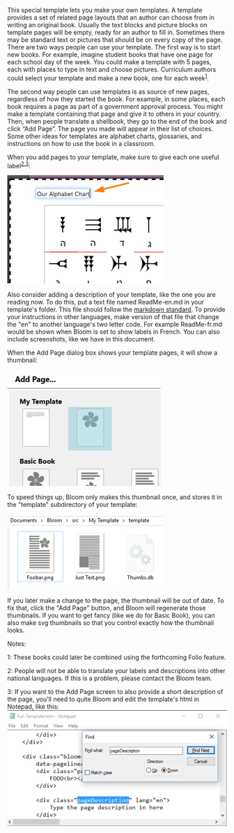 This special template lets you make your own templates. A template provides a set of related page layouts that an author can choose from in writing an original book. Usually the text blocks and picture blocks on template pages will be empty, ready for an author to fill in. Sometimes there may be standard text or pictures that should be on every copy of the page.
There are two ways people can use your template. The first way is to start new books. For example, imagine student books that have one page for each school day of the week. You could make a template with 5 pages, each with places to type in text and choose pictures. Curriculum authors could select your template and make a new book, one for each week<sup>[1](#note1)</sup>.

The second way people can use templates is as source of new pages, regardless of how they started the book. For example, in some places, each book requires a page as part of a government approval process. You might make a template containing that page and give it to others in your country. Then, when people translate a shellbook, they go to the end of the book and click “Add Page”. The page you made will appear in their list of choices. Some other ideas for templates are alphabet charts, glossaries, and instructions on how to use the book in a classroom.

When you add pages to your template, make sure to give each one useful label<sup>[2](#note2),[3](@note3)</sup>:

![custom label](customLabel.png)

 Also consider adding a description of your template, like the one you are reading now. To do this, put a text file named ReadMe-en.md in your template's folder. This file should follow the <a href="http://spec.commonmark.org/dingus/">markdown standard</a>. To provide your instructions in other languages, make version of that file that change the "en" to another language's two letter code. For example ReadMe-fr.md would be shown when Bloom is set to show labels in French. You can also include screenshots, like we have in this document.

When the Add Page dialog box shows your template pages, it will show a thumbnail:

![thumbnailInAddPage](thumbnailInAddPage.png)

To speed things up, Bloom only makes this thumbnail once, and stores it in the "template" subdirectory of your template:

![pageThumbnailFiles](pageThumbnailFiles.png)

 If you later make a change to the page, the thumbnail will be out of date. To fix that, click the "Add Page" button, and Bloom will regenerate those thumbnails. If you want to get fancy (like we do for Basic Book), you can also make svg thumbnails so that you control exactly how the thumbnail looks.

Notes:

<a name="note1">1</a>: These books could later be combined using the forthcoming Folio feature.

<a name="note2">2</a>: People will not be able to translate your labels and descriptions into other national languages. If this is a problem, please contact the Bloom team.

<a name="note3">3</a>: If you want to the Add Page screen to also provide a short description of the page, you'll need to quite Bloom and edit the template's html in Notepad, like this: ![page description](pageDescription.png)
